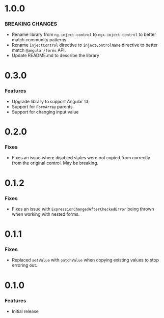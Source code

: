 # 1.0.0

### BREAKING CHANGES

- Rename library from `ng-inject-control` to `ngx-inject-control` to better match community patterns.
- Rename `injectControl` directive to `injectControlName` directive to better match `@angular/forms` API.
- Update README.md to describe the library

# 0.3.0

### Features

- Upgrade library to support Angular 13
- Support for `FormArray` parents
- Support for changing input value

# 0.2.0

### Fixes

- Fixes an issue where disabled states were not copied from correctly from the original control. May be breaking.

# 0.1.2

### Fixes

- Fixes an issue with `ExpressionChangedAfterCheckedError` being thrown when working with nested forms.

# 0.1.1

### Fixes

- Replaced `setValue` with `patchValue` when copying existing values to stop erroring out.

# 0.1.0

### Features

- Initial release
